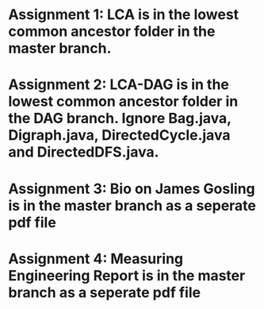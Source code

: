 # Assignment 1: LCA is in the lowest common ancestor folder in the master branch. 
# Assignment 2: LCA-DAG is in the lowest common ancestor folder in the DAG branch. Ignore Bag.java, Digraph.java, DirectedCycle.java and DirectedDFS.java.
# Assignment 3: Bio on James Gosling is in the master branch as a seperate pdf file
# Assignment 4: Measuring Engineering Report is in the master branch as a seperate pdf file
